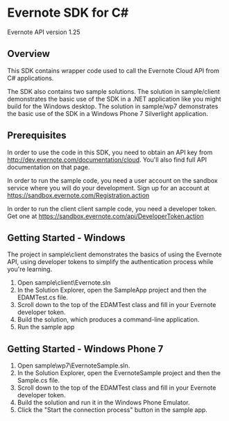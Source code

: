 Evernote SDK for C#
========================================

Evernote API version 1.25

Overview
--------
This SDK contains wrapper code used to call the Evernote Cloud API from C# applications.

The SDK also contains two sample solutions. The solution in sample/client demonstrates the basic use of the SDK in a .NET application like you might build for the Windows desktop. The solution in sample/wp7 demonstrates the basic use of the SDK in a Windows Phone 7 Silverlight application.

Prerequisites
-------------
In order to use the code in this SDK, you need to obtain an API key from http://dev.evernote.com/documentation/cloud. You'll also find full API documentation on that page.

In order to run the sample code, you need a user account on the sandbox service where you will do your development. Sign up for an account at https://sandbox.evernote.com/Registration.action 

In order to run the client client sample code, you need a developer token. Get one at https://sandbox.evernote.com/api/DeveloperToken.action

Getting Started - Windows
-------------------------
The project in sample\client demonstrates the basics of using the Evernote API, using developer tokens to simplify the authentication process while you're learning. 

1. Open sample\client\Evernote.sln
2. In the Solution Explorer, open the SampleApp project and then the EDAMTest.cs file.
3. Scroll down to the top of the EDAMTest class and fill in your Evernote developer token.
4. Build the solution, which produces a command-line application.
5. Run the sample app

Getting Started - Windows Phone 7
---------------------------------
1. Open sample\wp7\EvernoteSample.sln. 
2. In the Solution Explorer, open the EvernoteSample project and then the Sample.cs file.
3. Scroll down to the top of the EDAMTest class and fill in your Evernote developer token.
4. Build the solution and run it in the Windows Phone Emulator.
5. Click the "Start the connection process" button in the sample app.
